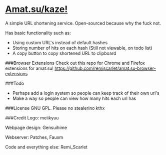 # [Amat.su/kaze!](http://amat.su/kaze/)
A simple URL shortening service. Open-sourced because why the fuck not.

Has basic functionality such as:
* Using custom URL's instead of default hashes
* Storing number of hits on each hash (Still not viewable, on todo list)
* A copy button to copy shortened URL to clipboard

###Browser Extensions
Check out this repo for Chrome and Firefox extensions for amat.su! 
https://github.com/remiscarlet/amat.su-browser-extensions

###Todo
* Perhaps add a login system so people can keep track of their own url's
* Make a way so people can view how many hits each url has

###License
GNU GPL. Please no stealerino kthx

###Credit
Logo: meiikyuu

Webpage design: Gensuihime

Webserver: Patches, Fauxm

Code and everything else: Remi_Scarlet

